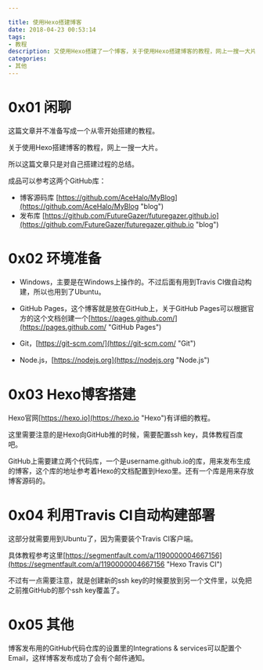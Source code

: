 ```yaml
---

title: 使用Hexo搭建博客  
date: 2018-04-23 00:53:14  
tags:  
- 教程
description: 又使用Hexo搭建了一个博客，关于使用Hexo搭建博客的教程，网上一搜一大片。在这也写一篇文章简单记录下自己的搭建过程。
categories: 
- 其他
---
```


# 0x01 闲聊  

这篇文章并不准备写成一个从零开始搭建的教程。

关于使用Hexo搭建博客的教程，网上一搜一大片。

所以这篇文章只是对自己搭建过程的总结。

成品可以参考这两个GitHub库：

- 博客源码库 [https://github.com/AceHalo/MyBlog](https://github.com/AceHalo/MyBlog "blog")
- 发布库 [https://github.com/FutureGazer/futuregazer.github.io](https://github.com/FutureGazer/futuregazer.github.io "blog")




# 0x02 环境准备

- Windows，主要是在Windows上操作的。不过后面有用到Travis CI做自动构建，所以也用到了Ubuntu。

- GitHub Pages，这个博客就是放在GitHub上，关于GitHub Pages可以根据官方的这个文档创建一个[https://pages.github.com/](https://pages.github.com/ "GitHub Pages")

- Git，[https://git-scm.com/](https://git-scm.com/ "Git")

- Node.js，[https://nodejs.org](https://nodejs.org "Node.js")

# 0x03 Hexo博客搭建

Hexo官网[https://hexo.io](https://hexo.io "Hexo")有详细的教程。

这里需要注意的是Hexo向GitHub推的时候，需要配置ssh key，具体教程百度吧。

GitHub上需要建立两个代码库，一个是username.github.io的库，用来发布生成的博客，这个库的地址参考着Hexo的文档配置到Hexo里。还有一个库是用来存放博客源码的。

# 0x04 利用Travis CI自动构建部署

这部分就需要用到Ubuntu了，因为需要装个Travis CI客户端。

具体教程参考这里[https://segmentfault.com/a/1190000004667156](https://segmentfault.com/a/1190000004667156 "Hexo Travis CI")

不过有一点需要注意，就是创建新的ssh key的时候要放到另一个文件里，以免把之前推GitHub的那个ssh key覆盖了。

# 0x05 其他

博客发布用的GitHub代码仓库的设置里的Integrations & services可以配置个Email，这样博客发布成功了会有个邮件通知。